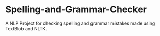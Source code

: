 # Spelling-and-Grammar-Checker
A NLP Project for checking spelling and grammar mistakes made using TextBlob and NLTK.
